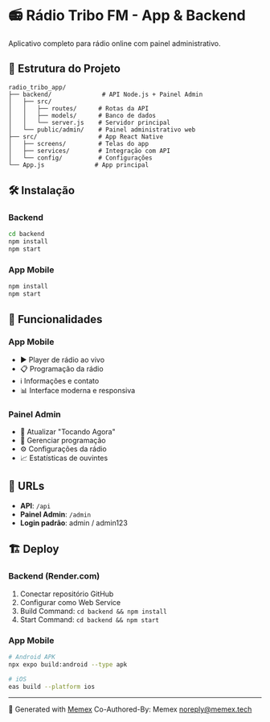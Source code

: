 # 📻 Rádio Tribo FM - App & Backend

Aplicativo completo para rádio online com painel administrativo.

## 🚀 Estrutura do Projeto

```
radio_tribo_app/
├── backend/              # API Node.js + Painel Admin
│   ├── src/
│   │   ├── routes/      # Rotas da API
│   │   ├── models/      # Banco de dados
│   │   └── server.js    # Servidor principal
│   └── public/admin/    # Painel administrativo web
├── src/                 # App React Native
│   ├── screens/         # Telas do app
│   ├── services/        # Integração com API
│   └── config/          # Configurações
└── App.js              # App principal
```

## 🛠️ Instalação

### Backend
```bash
cd backend
npm install
npm start
```

### App Mobile
```bash
npm install
npm start
```

## 📱 Funcionalidades

### App Mobile
- ▶️ Player de rádio ao vivo
- 📋 Programação da rádio
- ℹ️ Informações e contato
- 📊 Interface moderna e responsiva

### Painel Admin
- 🎵 Atualizar "Tocando Agora"
- 📅 Gerenciar programação
- ⚙️ Configurações da rádio
- 📈 Estatísticas de ouvintes

## 🔗 URLs

- **API**: `/api`
- **Painel Admin**: `/admin`
- **Login padrão**: admin / admin123

## 🏗️ Deploy

### Backend (Render.com)
1. Conectar repositório GitHub
2. Configurar como Web Service
3. Build Command: `cd backend && npm install`
4. Start Command: `cd backend && npm start`

### App Mobile
```bash
# Android APK
npx expo build:android --type apk

# iOS
eas build --platform ios
```

---
🤖 Generated with [Memex](https://memex.tech)
Co-Authored-By: Memex <noreply@memex.tech>